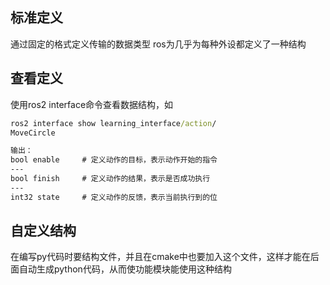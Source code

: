 ## 标准定义
通过固定的格式定义传输的数据类型
ros为几乎为每种外设都定义了一种结构

## 查看定义
使用ros2 interface命令查看数据结构，如
```cmd
ros2 interface show learning_interface/action/
MoveCircle

输出： 
bool enable     # 定义动作的目标，表示动作开始的指令
---
bool finish     # 定义动作的结果，表示是否成功执行
---
int32 state     # 定义动作的反馈，表示当前执行到的位
```

## 自定义结构
在编写py代码时要结构文件，并且在cmake中也要加入这个文件，这样才能在后面自动生成python代码，从而使功能模块能使用这种结构